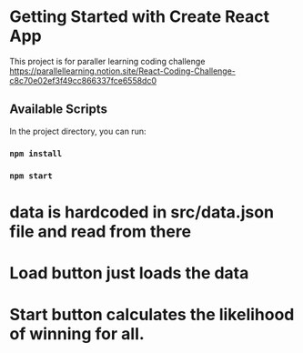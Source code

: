 # Getting Started with Create React App

This project is for paraller learning coding challenge https://parallellearning.notion.site/React-Coding-Challenge-c8c70e02ef3f49cc866337fce6558dc0

## Available Scripts

In the project directory, you can run:

### `npm install`

### `npm start`

# data is hardcoded in src/data.json file and read from there 

# Load button just loads the data 

# Start button calculates the likelihood of winning for all. 


